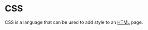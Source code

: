 # CSS







CSS is a language that can be used to add style to an [HTML](/wiki/HTML) page.



 